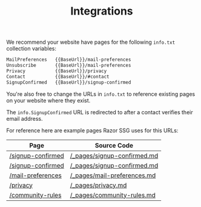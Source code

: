 ﻿---
title: Integrations
order: 5
---

We recommend your website have pages for the following `info.txt` collection variables:

```txt
MailPreferences   {{BaseUrl}}/mail-preferences
Unsubscribe       {{BaseUrl}}/mail-preferences
Privacy           {{BaseUrl}}/privacy
Contact           {{BaseUrl}}/#contact
SignupConfirmed   {{BaseUrl}}/signup-confirmed
```

You're also free to change the URLs in `info.txt` to reference existing pages on your website where they exist.

The `info.SignupConfirmed` URL is redirected to after a contact verifies their email address.

For reference here are example pages Razor SSG uses for this URLs:

| Page                                  | Source Code                                                                                                             |
|---------------------------------------|-------------------------------------------------------------------------------------------------------------------------|
| [/signup-confirmed](signup-confirmed) | [/_pages/signup-confirmed.md](https://github.com/NetCoreTemplates/razor-ssg/blob/main/MyApp/_pages/signup-confirmed.md) |
| [/signup-confirmed](signup-confirmed) | [/_pages/signup-confirmed.md](https://github.com/NetCoreTemplates/razor-ssg/blob/main/MyApp/_pages/signup-confirmed.md) |
| [/mail-preferences](mail-preferences) | [/_pages/mail-preferences.md](https://github.com/NetCoreTemplates/razor-ssg/blob/main/MyApp/_pages/mail-preferences.md) |
| [/privacy](privacy)                   | [/_pages/privacy.md](https://github.com/NetCoreTemplates/razor-ssg/blob/main/MyApp/_pages/privacy.md)                   |
| [/community-rules](community-rules)   | [/_pages/community-rules.md](https://github.com/NetCoreTemplates/razor-ssg/blob/main/MyApp/_pages/community-rules.md)   |
